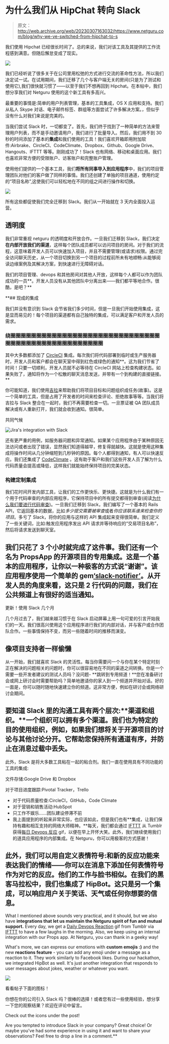 # 为什么我们从 HipChat 转向 Slack

> 原文：<http://web.archive.org/web/20230307163032/https://www.netguru.com/blog/why-we-ve-switched-from-hipchat-to-s>

 我们使用 Hipchat 已经很长时间了。总的来说，我们对该工具及其提供的工作流程感到满意。但随后懈怠变成了现实。

![](img/cb694b2a4039d0f94d6c3243021cefb2.png)

我们已经听说了很多关于在公司里用松弛的方式进行交流的革命性方法，所以我们决定试一试。在试用期间，我们迁移了几个与客户端无关的房间(只是为了测试和使用它),我们很快就习惯了——以至于我们不想再回到 Hipchat。在本帖中，我们想分享我们对 Netguru 使用的这个新工具有多高兴。

最重要的事情是:简单的用户列表管理，基本的工具集成，OS X 应用和支持。我们从私人 Skype 对话、电子邮件标签、群组等方面尝试了许多解决方案。，但似乎没有什么对我们来说是完美的。

当我们尝试 Slack 时，一切都变了。首先，我们终于找到了一种简单的方法来管理用户列表，而不是手动邀请用户，我们进行了批量导入。然后，我们用不到 30 秒的时间添加了基本的**集成**和我们使用的工具！我们喜欢开箱即用附加软件:Airbrake、CircleCI、CodeClimate、Dropbox、Github、Google Drive、Hangouts、IFTTT 等等。刚刚成功了！Slack 也有网络、移动和桌面应用。我们也喜欢非常方便的受限账户、访客账户和完整账户管理。

使用他们提供的一个基本工具，我们**将所有同事导入到应用程序**中，我们的项目管理团队对他们的客户做了同样的事情。我们还创建了单独的项目通道，使用约定的“项目名称”,这使我们可以轻松地在不同的组之间进行操作和切换。

![](img/8a9057970d397a9ab18080d91b2ae87b.png)

所有这些都促使我们完全迁移到 Slack。我们从一开始就在 3 天内全面投入运营。

## 透明度

我们非常重视 netguru 的透明度和开放合作。一旦我们迁移到 Slack，我们决定**在内部开放我们的渠道**，这样每个团队成员都可以访问项目的房间。对于我们的流程，这意味着开发人员可以快速加入项目，并且不需要管理(或请求)权限。通过完全访问聊天历史，从一个项目切换到另一个项目的过程前所未有地顺畅:从能够阅读边缘案例及其解决方案，到快速进行无障碍对话。

我们的项目管理、devops 和其他房间对其他人开放，这样每个人都可以作为团队成功的一员**。开发人员没有从其他团队中分离出来——我们都平等地合作。很酷，是吧？**

 **## 现成的集成

我们并没有意识到 Slack 会节省我们多少时间，但是一旦我们开始使用集成，这是显而易见的！每个项目的渠道都有自己独特的集成，可以满足客户和开发人员的需求。

### 绕圈圈圈圈圈圈圈圈圈圈圈圈圈圈圈圈圈圈圈圈圈圈圈圈圈圈圈圈圈圈圈圈圈圈圈圈圈圈圈圈圈圈圈圈圈圈圈圈

其中大多数都添加了 [CircleCI](http://web.archive.org/web/20221007083131/https://circleci.com/) 集成。每次我们将代码部署到临时或生产服务器时，开发人员和客户都会在聊天室中得到红色或绿色的通知**。这为我们节省了时间！只要一切顺利，开发人员就不必等待在 CircleCI 网站上检查构建状态。如果失败了，通知将作为一个松散的聊天消息发送，并带有一个到构建的直接链接。**

你可能知道，我们使用[吉拉](http://web.archive.org/web/20221007083131/https://www.netguru.com/blog/why-we-switched-from-pivotal-tracker-to-jira)来帮助我们将项目目标和问题组织成任务(故事)。这是一个简单的工具，但是占用了开发者的时间来检查评论、拒绝故事等等。当我们将吉拉与 Slack 整合在一起时，我们不再需要检查一切。一旦票证被 QA 团队成员解决或有人重新打开，我们就会收到通知。很简单。

共同气候

![Jira's integration with Slack](img/0a63b74c1fc0301f62856fbb988772b7.png)

还有更严重的用例，如服务器问题和异常通知。如果某个应用程序由于某种原因无法访问或者出现了错误，显然我们知道得越早，修复得就越快。这就是使用这种集成将操作时间从几分钟缩短到几秒钟的原因。每个人都得到通知，有人可以快速反应。我们还集成了 [CodeClimate](http://web.archive.org/web/20221007083131/https://codeclimate.com/) 。这有助于客户和我们这些开发人员了解为什么代码质量会提高或降低，这样我们就能始终保持项目的完美状态。

### 构建定制集成

我们花时间开发内部工具，让我们的工作更快乐、更快捷。这就是为什么我们有一个用于代码审查的内部应用程序，它保持项目中的所有提交都得到审查(阅读[为什么我们要进行代码审查](http://web.archive.org/web/20221007083131/https://www.netguru.com/blog/a-quick-guide-to-peer-code-review))。一旦我们迁移到 Slack，我们编写了一个基本的 Rails API，它返回基本的数据，比如*多少提交需要被审查*或者*你应该联系谁来检查你的项目*。多亏了 Slack，将你的应用与这样的 API 集成起来变得很简单。我们定义了一些关键词，比如:触发应用程序发出 API 请求并等待响应的“交易项目名称”，然后将请求发送到聊天室。

## 我们只花了 3 个小时就完成了这件事。我们还有一个名为 PropsApp 的开源项目的专用集成。这是一个基本的应用程序，让你以一种极客的方式说“谢谢”。该应用程序使用一个简单的 gem[‘slack-notifier’](http://web.archive.org/web/20221007083131/https://github.com/stevenosloan/slack-notifier)。从开发人员的角度来看，这只是 2 行代码的问题，我们在公共频道上有很好的适当通知。

更新！使用 Slack 几个月

几个月过去了，我们越来越习惯于在 Slack 启动屏幕上用一句可爱的引言开始我们的一天。我们很高兴使用这个应用程序进行我们的内部对话，并与客户或合作团队合作。一些事情保持不变，而另一些随着时间的推移而演变。

## 像项目支持者一样偷懒

从一开始，我们就喜欢 Slack 的灵活性。每当你需要问一个与你在某个特定时刻正在解决的问题相关的问题时，你可以很容易地在不同的渠道之间转换。你是一个需要一些开发者建议的测试人员吗？没问题- **跳转到专用频道！**您在准备研讨会或网上研讨会时需要帮助吗？简单地邀请你的家人到一个频道并开始对话。好的一面是，你可以随时随地快速建立你的频道。这非常方便，例如在研讨会或网络研讨会期间。

## 要知道 Slack 里的沟通工具有两个层次:**渠道和组织。**一个组织可以拥有多个渠道。我们也为特定的目的使用组织，例如，如果我们想将关于开源项目的讨论与其他讨论分开。它帮助您保持所有通道有序，并防止在消息过载中丢失。

此外，Slack 是将大多数工具粘在一起的粘合剂。我们一直在使用具有不同功能的工具的集成:

文件存储:Google Drive 和 Dropbox

对于项目进度跟踪:Pivotal Tracker，Trello

*   对于代码质量检查:CircleCI，GitHub，Code Climate
*   对于营销和销售活动:HubSpot
*   只工作不娱乐……团队建设停滞不前
*   我上面提到的听起来非常实际，也应该如此，但是我们也有**集成，让我们保持有趣和相互支持的网络大师精神。**每天，我们都会通过 [IFTTT](http://web.archive.org/web/20221007083131/https://ifttt.com/) 从 Tumblr 获得[每日 Devops 反应](http://web.archive.org/web/20221007083131/http://devopsreactions.tumblr.com/) gif，以便在早上开怀大笑。此外，我们继续使用我们的道具应用程序的内部集成。在 Netguru，你可以用极客的方式感谢！

## 此外，我们可以用**自定义表情符号:**和新的**反应功能**来表达我们的情绪——你可以在消息下添加任何表情符号作为对它的反应。他们的工作与脸书相似。在我们的黑客马拉松中，我们也集成了 HipBot。这只是另一个集成，可以响应用户关于笑话、天气或任何你想要的信息。

What I mentioned above sounds very practical, and it should, but we also have **integrations that let us maintain the Netguru spirit of fun and mutual support.** Every day, we get a [Daily Devops Reaction](http://web.archive.org/web/20221007083131/http://devopsreactions.tumblr.com/) gif from Tumblr via [IFTTT](http://web.archive.org/web/20221007083131/https://ifttt.com/) to have a few laughs in the morning. Also, we keep using an internal integration with our Props app. At Netguru, you can thank in a geeky way!

What's more, we can express our emotions with **custom emojis :)** and the new **reactions feature** - you can add any emoji under a message as a reaction to it. They work similarly to Facebook likes. During our hackathon, we integrated HipBot as well. It's just another integration that responds to user messages about jokes, weather or whatever you want.

![](img/1fbcdab06804d6a31d516982256135bd.png)

看看帖子下面的图标！

你想在你的公司引入 Slack 吗？很棒的选择！或者您有过一些使用经验，想分享一下您的观察结果？欢迎在评论中留言。

Check out the icons under the post!

Are you tempted to introduce Slack in your company? Great choice! Or maybe you’ve had some experience in using it and want to share your observations? Feel free to drop a line in a comment.**
